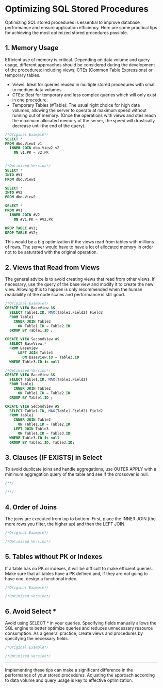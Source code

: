 # Optimizing SQL Stored Procedures
Optimizing SQL stored procedures is essential to improve database performance and ensure application efficiency. Here are some practical tips for achieving the most optimized stored procedures possible.

## 1. Memory Usage
Efficient use of memory is critical. Depending on data volume and query usage, different approaches should be considered during the development of the procedures: including views, CTEs (Common Table Expressions) or temporary tables.

- Views: Ideal for queries reused in multiple stored procedures with small to medium data volumes.
- CTEs: Best for temporary and less complex queries which will only exist in one procedure.
- Temporary Tables (#Table): The usual right choice for high data volumes, allowing the server to operate at maximum speed without running out of memory. (Once the operations with views and ctes reach the maximum allocated memory of the server, the speed will drastically decrease until the end of the query).
```SQL
/*Original Example*/
SELECT *
FROM dbo.View1 v1
  INNER JOIN dbo.View2 v2
    ON v1.PK = v2.PK
  
```
```SQL
/*Optimized Version*/
SELECT *
INTO #V1
FROM dbo.View1

SELECT *
INTO #V2
FROM dbo.View2

SELECT *
FROM #V1
  INNER JOIN #V2
    ON #V1.PK = #V2.PK

DROP TABLE #V1;
DROP TABLE #V2;
```
This would be a big optimization if the views read from tables with millions of rows. The server would have to have a lot of allocated memory in order not to be saturated with the original operation.

## 2. Views that Read from Views
The general advice is to avoid creating views that read from other views. If necessary, use the query of the base view and modify it to create the new view. Allowing this to happen is only recommended when the human readability of the code scales and performance is still good.
```SQL
/*Original Example*/
CREATE VIEW BaseView AS
  SELECT Table1.ID, MAX(Table1.Field2) Field2
  FROM Table1
    INNER JOIN Table2
      ON Table1.ID = Table2.ID
  GROUP BY Table1.ID ;

CREATE VIEW SecondView AS
  SELECT BaseView.*
  FROM BaseView
      LEFT JOIN Table3
        ON BaseView.ID = Table3.ID
  WHERE Table3.ID is null


```
```SQL
/*Optimized Version*/
CREATE VIEW BaseView AS
  SELECT Table1.ID, MAX(Table1.Field2)
  FROM Table1
    INNER JOIN Table2
      ON Table1.ID = Table2.ID
  GROUP BY Table1.ID ;

CREATE VIEW SecondView AS
  SELECT Table1.ID, MAX(Table1.Field2) Field2
  FROM Table1
    INNER JOIN Table2
      ON Table1.ID = Table2.ID
    LEFT JOIN Table3
      ON Table1.ID = Table3.ID
  WHERE Table3.ID is null
  GROUP BY Table1.ID, Table3.ID;
```
## 3. Clauses (IF EXISTS) in Select
To avoid duplicate joins and handle aggregations, use OUTER APPLY with a minimum aggregation query of the table and see if the crossover is null.
```SQL
/**/
```
```SQL
/**/
```
## 4. Order of Joins
The joins are executed from top to bottom. First, place the INNER JOIN (the more rows you filter, the higher up) and then the LEFT JOIN.
```SQL
/*Original Example*/
```
```SQL
/*Optimized Version*/
```

## 5. Tables without PK or Indexes
If a table has no PK or indexes, it will be difficult to make efficient queries. Make sure that all tables have a PK defined and, if they are not going to have one, design a functional index.
```SQL
/*Original Example*/
```
```SQL
/*Optimized Version*/
```

## 6. Avoid Select *
Avoid using SELECT * in your queries. Specifying fields manually allows the SQL engine to better optimize queries and reduces unnecessary resource consumption. As a general practice, create views and procedures by specifying the necessary fields.
```SQL
/*Original Example*/
```
```SQL
/*Optimized Version*/
```

_______

Implementing these tips can make a significant difference in the performance of your stored procedures. Adjusting the approach according to data volume and query usage is key to effective optimization.
